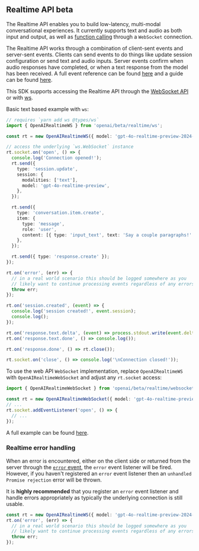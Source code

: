 ## Realtime API beta

The Realtime API enables you to build low-latency, multi-modal conversational experiences. It currently supports text and audio as both input and output, as well as [function calling](https://platform.openai.com/docs/guides/function-calling) through a `WebSocket` connection.

The Realtime API works through a combination of client-sent events and server-sent events. Clients can send events to do things like update session configuration or send text and audio inputs. Server events confirm when audio responses have completed, or when a text response from the model has been received. A full event reference can be found [here](https://platform.openai.com/docs/api-reference/realtime-client-events) and a guide can be found [here](https://platform.openai.com/docs/guides/realtime).

This SDK supports accessing the Realtime API through the [WebSocket API](https://developer.mozilla.org/en-US/docs/Web/API/WebSocket) or with [ws](https://github.com/websockets/ws).

Basic text based example with `ws`:

```ts
// requires `yarn add ws @types/ws`
import { OpenAIRealtimeWS } from 'openai/beta/realtime/ws';

const rt = new OpenAIRealtimeWS({ model: 'gpt-4o-realtime-preview-2024-12-17' });

// access the underlying `ws.WebSocket` instance
rt.socket.on('open', () => {
  console.log('Connection opened!');
  rt.send({
    type: 'session.update',
    session: {
      modalities: ['text'],
      model: 'gpt-4o-realtime-preview',
    },
  });

  rt.send({
    type: 'conversation.item.create',
    item: {
      type: 'message',
      role: 'user',
      content: [{ type: 'input_text', text: 'Say a couple paragraphs!' }],
    },
  });

  rt.send({ type: 'response.create' });
});

rt.on('error', (err) => {
  // in a real world scenario this should be logged somewhere as you
  // likely want to continue processing events regardless of any errors
  throw err;
});

rt.on('session.created', (event) => {
  console.log('session created!', event.session);
  console.log();
});

rt.on('response.text.delta', (event) => process.stdout.write(event.delta));
rt.on('response.text.done', () => console.log());

rt.on('response.done', () => rt.close());

rt.socket.on('close', () => console.log('\nConnection closed!'));
```

To use the web API `WebSocket` implementation, replace `OpenAIRealtimeWS` with `OpenAIRealtimeWebSocket` and adjust any `rt.socket` access:

```ts
import { OpenAIRealtimeWebSocket } from 'openai/beta/realtime/websocket';

const rt = new OpenAIRealtimeWebSocket({ model: 'gpt-4o-realtime-preview-2024-12-17' });
// ...
rt.socket.addEventListener('open', () => {
  // ...
});
```

A full example can be found [here](https://github.com/openai/openai-node/blob/master/examples/realtime/websocket.ts).

### Realtime error handling

When an error is encountered, either on the client side or returned from the server through the [`error` event](https://platform.openai.com/docs/guides/realtime-model-capabilities#error-handling), the `error` event listener will be fired. However, if you haven't registered an `error` event listener then an `unhandled Promise rejection` error will be thrown.

It is **highly recommended** that you register an `error` event listener and handle errors appropriately as typically the underlying connection is still usable.

```ts
const rt = new OpenAIRealtimeWS({ model: 'gpt-4o-realtime-preview-2024-12-17' });
rt.on('error', (err) => {
  // in a real world scenario this should be logged somewhere as you
  // likely want to continue processing events regardless of any errors
  throw err;
});
```
